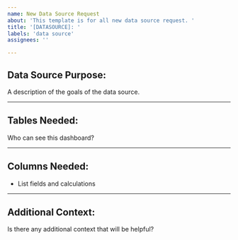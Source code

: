```yaml
---
name: New Data Source Request
about: 'This template is for all new data source request. '
title: '[DATASOURCE]: '
labels: 'data source'
assignees: ''

---
```


## Data Source Purpose:
A description of the goals of the data source.

***

## Tables Needed:
Who can see this dashboard?

***

## Columns Needed:
* List fields and calculations

***

## Additional Context:
Is there any additional context that will be helpful?
